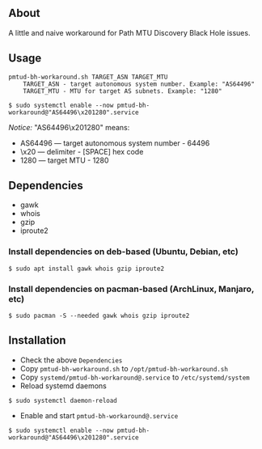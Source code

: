 ## About
A little and naive workaround for Path MTU Discovery Black Hole issues.

## Usage
```
pmtud-bh-workaround.sh TARGET_ASN TARGET_MTU
    TARGET_ASN - target autonomous system number. Example: "AS64496"
    TARGET_MTU - MTU for target AS subnets. Example: "1280"
```

`$ sudo systemctl enable --now pmtud-bh-workaround@"AS64496\x201280".service`

*Notice:* "AS64496\x201280" means:
- AS64496 — target autonomous system number - 64496
- \x20 — delimiter - [SPACE] hex code
- 1280 — target MTU - 1280

## Dependencies
- gawk 
- whois 
- gzip 
- iproute2
### Install dependencies on deb-based (Ubuntu, Debian, etc)
```console
$ sudo apt install gawk whois gzip iproute2
```

### Install dependencies on pacman-based (ArchLinux, Manjaro, etc)
```console
$ sudo pacman -S --needed gawk whois gzip iproute2
```

## Installation
- Check the above `Dependencies` 
- Copy `pmtud-bh-workaround.sh` to `/opt/pmtud-bh-workaround.sh`
- Copy `systemd/pmtud-bh-workaround@.service` to `/etc/systemd/system`
- Reload systemd daemons
```console
$ sudo systemctl daemon-reload
```
- Enable and start `pmtud-bh-workaround@.service`
```console
$ sudo systemctl enable --now pmtud-bh-workaround@"AS64496\x201280".service
```